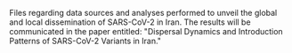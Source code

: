 Files regarding data sources and analyses performed to unveil the global and local dissemination of SARS-CoV-2 in Iran. The results will be communicated in the paper entitled: "Dispersal Dynamics and Introduction Patterns of SARS-CoV-2 Variants in Iran."
